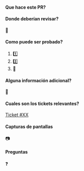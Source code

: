 #### Que hace este PR?
<!-- (Una breve explicación acerca del feature, bug o release.)- Este PR … -->

#### Donde deberían revisar?
<!-- (Explica donde debería empezar el reviewer para facilitar el trabajo) -->
:checkered_flag:

#### Como puede ser probado?
<!-- (Lista los pasos para reproducir, corroborar o probar. Escribe esta sección lo suficientemente clara para que los usuarios externos  puedan reproducir y revisar la solución.) -->
1. :one:
2. :two:
3. :tada:

#### Alguna información adicional?
<!-- (Cualquier información acorde al PR que los reviewers deberían saber.) -->
:construction:

#### Cuales son los tickets relevantes?
<!-- (Link a los GitHub issues, PR relacionado, Tarjeta de JIRA o Trello, etc.) -->
[Ticket #XX](URL)

#### Capturas de pantallas
<!-- (Capturas de pantalla del feature si estan disponibles.) -->
:camera:

#### Preguntas
<!-- (Si existen, a algún otro desarrollador o reviewer.) -->
:question: